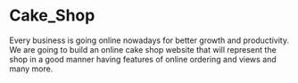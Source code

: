 # Cake_Shop
Every business is going online nowadays for better growth and productivity. We are going to build an online cake shop website that will represent the shop in a good manner having features of online ordering and views and many more.
